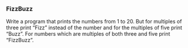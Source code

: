 ### FizzBuzz

Write a program that prints the numbers from 1 to 20. But for multiples of three print “Fizz”
instead of the number and for the multiples of five print “Buzz”.
For numbers which are multiples of both three and five print “FizzBuzz”.